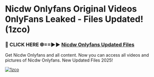 # Nicdw Onlyfans Original Videos 0nlyFans Leaked - Files Updated! (1zco)

<h3>🔴 CLICK HERE 🌐==►► <a href="https://tinyurl.com/2m67pmp6" rel="nofollow">Nicdw Onlyfans Updated Files</a></h3>

Get Nicdw Onlyfans and all content. Now you can access all videos and pictures of Nicdw Onlyfans. New Updated Files 2025!

[![1zco](https://i.imgur.com/H4QAA4z.gif)](https://tinyurl.com/2m67pmp6)